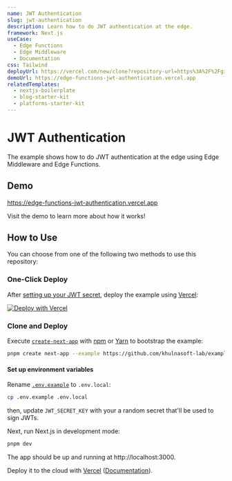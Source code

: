 ```yaml
---
name: JWT Authentication
slug: jwt-authentication
description: Learn how to do JWT authentication at the edge.
framework: Next.js
useCase:
  - Edge Functions
  - Edge Middleware
  - Documentation
css: Tailwind
deployUrl: https://vercel.com/new/clone?repository-url=https%3A%2F%2Fgithub.com%2Fvercel%2Fexamples%2Ftree%2Fmain%2Fedge-middleware%2Fjwt-authentication&env=JWT_SECRET_KEY&envDescription=Random%20secret%20that'll%20be%20used%20to%20sign%20JWTs&project-name=jwt-authentication&repo-name=jwt-authentication
demoUrl: https://edge-functions-jwt-authentication.vercel.app
relatedTemplates:
  - nextjs-boilerplate
  - blog-starter-kit
  - platforms-starter-kit
---
```


# JWT Authentication

The example shows how to do JWT authentication at the edge using Edge Middleware and Edge Functions.

## Demo

https://edge-functions-jwt-authentication.vercel.app

Visit the demo to learn more about how it works!

## How to Use

You can choose from one of the following two methods to use this repository:

### One-Click Deploy

After [setting up your JWT secret](#set-up-environment-variables), deploy the example using [Vercel](https://vercel.com?utm_source=github&utm_medium=readme&utm_campaign=vercel-examples):

[![Deploy with Vercel](https://vercel.com/button)](https://vercel.com/new/clone?repository-url=https%3A%2F%2Fgithub.com%2Fvercel%2Fexamples%2Ftree%2Fmain%2Fedge-middleware%2Fjwt-authentication&env=JWT_SECRET_KEY&envDescription=Random%20secret%20that'll%20be%20used%20to%20sign%20JWTs&project-name=jwt-authentication&repo-name=jwt-authentication)

### Clone and Deploy

Execute [`create-next-app`](https://github.com/khulnasoft-lab/next.js/tree/canary/packages/create-next-app) with [npm](https://docs.npmjs.com/cli/init) or [Yarn](https://yarnpkg.com/lang/en/docs/cli/create/) to bootstrap the example:

```bash
pnpm create next-app --example https://github.com/khulnasoft-lab/examples/tree/main/edge-middleware/jwt-authentication
```

#### Set up environment variables

Rename [`.env.example`](.env.example) to `.env.local`:

```bash
cp .env.example .env.local
```

then, update `JWT_SECRET_KEY` with your a random secret that'll be used to sign JWTs.

Next, run Next.js in development mode:

```bash
pnpm dev
```

The app should be up and running at http://localhost:3000.

Deploy it to the cloud with [Vercel](https://vercel.com/new?utm_source=github&utm_medium=readme&utm_campaign=edge-middleware-eap) ([Documentation](https://nextjs.org/docs/deployment)).
